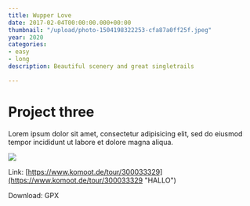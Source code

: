 ```yaml
---
title: Wupper Love
date: 2017-02-04T00:00:00.000+00:00
thumbnail: "/upload/photo-1504198322253-cfa87a0ff25f.jpeg"
year: 2020
categories:
- easy
- long
description: Beautiful scenery and great singletrails

---
```

# Project three

Lorem ipsum dolor sit amet, consectetur adipisicing elit, sed do eiusmod tempor incididunt ut labore et dolore magna aliqua.

![](/upload/photo-1504198322253-cfa87a0ff25f.jpeg)

Link: [https://www.komoot.de/tour/300033329](https://www.komoot.de/tour/300033329 "HALLO")

Download: GPX